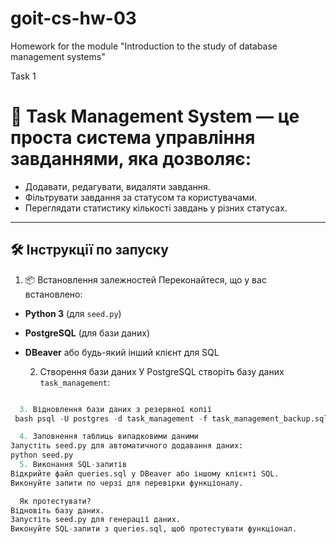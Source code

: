 # goit-cs-hw-03
Homework for the module "Introduction to the study of database management systems"

Task 1

# 📝 Task Management System — це проста система управління завданнями, яка дозволяє:
- Додавати, редагувати, видаляти завдання.
- Фільтрувати завдання за статусом та користувачами.
- Переглядати статистику кількості завдань у різних статусах.
---
## 🛠 Інструкції по запуску

  1. 📦 Встановлення залежностей
Переконайтеся, що у вас встановлено:
- **Python 3** (для `seed.py`)
- **PostgreSQL** (для бази даних)
- **DBeaver** або будь-який інший клієнт для SQL

  2. Створення бази даних
У PostgreSQL створіть базу даних `task_management`:
```sql CREATE DATABASE task_management;

  3. Відновлення бази даних з резервної копії
 bash psql -U postgres -d task_management -f task_management_backup.sql

  4. Заповнення таблиць випадковими даними
Запустіть seed.py для автоматичного додавання даних:
python seed.py
  5. Виконання SQL-запитів
Відкрийте файл queries.sql у DBeaver або іншому клієнті SQL.
Виконуйте запити по черзі для перевірки функціоналу.

  Як протестувати?
Відновіть базу даних.
Запустіть seed.py для генерації даних.
Виконуйте SQL-запити з queries.sql, щоб протестувати функціонал.
